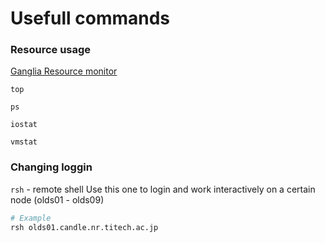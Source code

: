 



# Usefull commands

### Resource usage

[Ganglia Resource monitor](http://192.168.11.206/ganglia/?c=olds)

`top`

`ps`

`iostat`

`vmstat`

### Changing loggin

`rsh` - remote shell
Use this one to login and work interactively on a certain node (olds01 - olds09)
```sh
# Example
rsh olds01.candle.nr.titech.ac.jp
```
 

